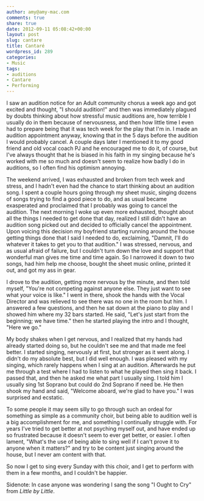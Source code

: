 ```yaml
---
author: amy@amy-mac.com
comments: true
share: true
date: 2012-09-11 05:08:42+00:00
layout: post
slug: cantare
title: Cantaré
wordpress_id: 289
categories:
- Music
tags:
- auditions
- Cantare
- Performing
---
```


I saw an audition notice for an Adult community chorus a week ago and got excited and thought, "I should audition!" and then was immediately plagued by doubts thinking about how stressful music auditions are, how terrible I usually do in them because of nervousness, and then how little time I even had to prepare being that it was tech week for the play that I'm in. I made an audition appointment anyway, knowing that in the 5 days before the audition I would probably cancel. A couple days later I mentioned it to my good friend and old vocal coach PJ and he encouraged me to do it, of course, but I've always thought that he is biased in his faith in my singing because he's worked with me so much and doesn't seem to realize how badly I do in auditions, so I often find his optimism annoying.

The weekend arrived, I was exhausted and broken from tech week and stress, and I hadn't even had the chance to start thinking about an audition song. I spent a couple hours going through my sheet music, singing dozens of songs trying to find a good piece to do, and as usual became exasperated and proclaimed that I probably was going to cancel the audition. The next morning I woke up even more exhausted, thought about all the things I needed to get done that day, realized I still didn't have an audition song picked out and decided to officially cancel the appointment. Upon voicing this decision my boyfriend starting running around the house getting things done that I said I needed to do, exclaiming, "Damnit, I'll do whatever it takes to get you to that audition." I was stressed, nervous, and as usual afraid of failure, but I couldn't turn down the love and support that wonderful man gives me time and time again. So I narrowed it down to two songs, had him help me choose, bought the sheet music online, printed it out, and got my ass in gear.

I drove to the audition, getting more nervous by the minute, and then told myself, "You're not competing against anyone else. They just want to see what your voice is like." I went in there, shook the hands with the Vocal Director and was relieved to see there was no one in the room but him. I answered a few questions, and then he sat down at the piano to play and I showed him where my 32 bars started. He said, "Let's just start from the beginning; we have time." then he started playing the intro and I thought, "Here we go."

My body shakes when I get nervous, and I realized that my hands had already started doing so, but he couldn't see me and that made me feel better. I started singing, nervously at first, but stronger as it went along. I didn't do my absolute best, but I did well enough. I was pleased with my singing, which rarely happens when I sing at an audition. Afterwards he put me through a test where I had to listen to what he played then sing it back. I passed that, and then he asked me what part I usually sing. I told him I usually sing 1st Soprano but could do 2nd Soprano if need be. He then shook my hand and said, "Welcome aboard, we're glad to have you." I was surprised and ecstatic.

To some people it may seem silly to go through such an ordeal for something as simple as a community choir, but being able to audition well is a big accomplishment for me, and something I continually struggle with. For years I've tried to get better at not psyching myself out, and have ended up so frustrated because it doesn't seem to ever get better, or easier. I often lament, "What's the use of being able to sing well if I can't prove it to anyone when it matters?" and try to be content just singing around the house, but I never am content with that.

So now I get to sing every Sunday with this choir, and I get to perform with them in a few months, and I couldn't be happier.

Sidenote: In case anyone was wondering I sang the song "I Ought to Cry" from _Little by Little_.
